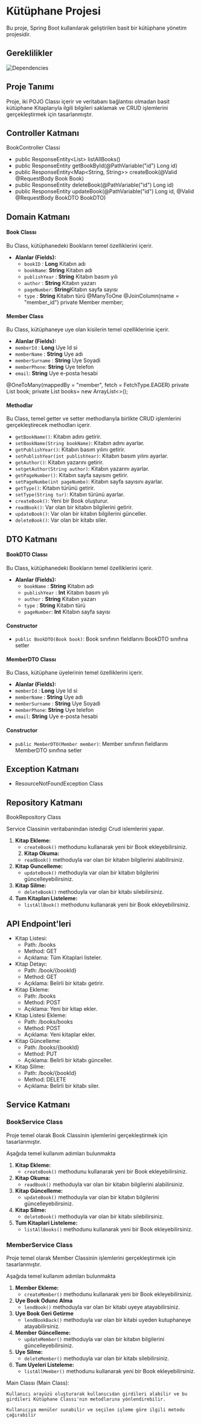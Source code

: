 # Kütüphane Projesi
Bu proje, Spring Boot kullanılarak geliştirilen basit bir kütüphane yönetim projesidir.

## Gereklilikler
![Dependencies](dependencies.png)

## Proje Tanımı

Proje, iki POJO Classı içerir ve veritabanı bağlantısı olmadan basit kütüphane Kitaplarıyla ilgili bilgileri saklamak ve CRUD işlemlerini gerçekleştirmek için tasarlanmıştır.

## Controller Katmanı

BookController Classi

- public ResponseEntity<List<Book>> listAllBooks()
- public ResponseEntity<Book> getBookById(@PathVariable("id") Long id)
- public ResponseEntity<Map<String, String>> createBook(@Valid @RequestBody Book Book)
- public ResponseEntity<String> deleteBook(@PathVariable("id") Long id)
- public ResponseEntity<String> updateBook(@PathVariable("id") Long id, @Valid @RequestBody BookDTO BookDTO)

## Domain Katmanı

#### Book Classı

Bu Class, kütüphanedeki Bookların temel özelliklerini içerir.

- **Alanlar (Fields):**
	- `bookID` : **Long** Kitabın adı
	- `bookName`: **String** Kitabın adı
	- `publishYear` : **String** Kitabın basım yılı
	- `author` : **String** Kitabın yazarı
	- `pageNumber`: **String**Kitabın sayfa sayısı
	- `type` : **String** Kitabın türü
@ManyToOne
@JoinColumn(name = "member_id")
private Member member;
  
#### Member Class

Bu Class, kütüphaneye uye olan kisilerin temel ozelliklerinie içerir.

- **Alanlar (Fields):**
- `memberId` : **Long** Uye Id si
- `memberName` : **String** Uye adı
- `memberSurname` : **String** Uye Soyadi
- `memberPhone`: **String** Uye telefon
- `email`: **String** Uye e-posta hesabi

@OneToMany(mappedBy = "member", fetch = FetchType.EAGER)
private List<Book> book;
private List<Book> books= new ArrayList<>();

#### Methodlar

Bu Class, temel getter ve setter methodlarıyla birlikte CRUD işlemlerini gerçekleştirecek methodları içerir.
- `getBookName()`: Kitabın adını getirir.
- `setBookName(String bookName)`: Kitabın adını ayarlar.
- `getPublishYear()`: Kitabın basım yılını getirir.
- `setPublishYear(int publishYear)`: Kitabın basım yılını ayarlar.
- `getAuthor()`: Kitabın yazarını getirir.
- `setgetAuthor(String author)`: Kitabın yazarını ayarlar.
- `getPageNumber()`: Kitabın sayfa sayısını getirir.
- `setPageNumbe(int pageNumbe)`: Kitabın sayfa sayısını ayarlar.
- `getType()`: Kitabın türünü getirir.
- `setType(String tur)`: Kitabın türünü ayarlar.
- `createBook()`: Yeni bir Book oluşturur.
- `readBook()`: Var olan bir kitabın bilgilerini getirir.
- `updateBook()`: Var olan bir kitabın bilgilerini günceller.
- `deleteBook()`: Var olan bir kitabı siler.

## DTO Katmanı
#### BookDTO Classı
Bu Class, kütüphanedeki Bookların temel özelliklerini içerir.

- **Alanlar (Fields):**
	- `bookName` : **String** Kitabın adı
	- `publishYear` : **Int** Kitabın basım yılı
	- `author` : **String** Kitabın yazarı
	- `type` : **String** Kitabın türü
	- `pageNumber`: **Int** Kitabın sayfa sayısı

#### Constructor

- `public BookDTO(Book book)`: Book sınıfının fieldlarını BookDTO sınıfına setler

#### MemberDTO Classı
Bu Class, kütüphane üyelerinin temel özelliklerini içerir.

- **Alanlar (Fields):**
- `memberId` : **Long** Uye Id si
- `memberName` : **String** Uye adı
- `memberSurname` : **String** Uye Soyadi
- `memberPhone`: **String** Uye telefon
- `email`: **String** Uye e-posta hesabi

#### Constructor

- `public MemberDTO(Member member)`: Member sınıfının fieldlarını MemberDTO sınıfına setler
	
## Exception Katmanı
* ResourceNotFoundException Class

## Repository Katmanı
BookRepository Class

Service Classinin veritabanindan istedigi Crud islemlerini yapar.

1. **Kitap Ekleme:**
	- `createBook()` methodunu kullanarak yeni bir Book ekleyebilirsiniz.
	2. **Kitap Okuma:**
	- `readBook()` methoduyla var olan bir kitabın bilgilerini alabilirsiniz.
3. **Kitap Guncelleme:**
	- `updateBook()` methoduyla var olan bir kitabın bilgilerini güncelleyebilirsiniz.
4. **Kitap Silme:**
	- `deleteBook()` methoduyla var olan bir kitabı silebilirsiniz.
5. **Tum Kitapları Listeleme:**
	- `listAllBook()` methodunu kullanarak yeni bir Book ekleyebilirsiniz.

## API Endpoint'leri

- Kitap Listesi:
	- Path: /books
	- Method: GET
	- Açıklama: Tüm Kitaplari listeler.
- Kitap Detayı:
	- Path: /book/{bookId}
	- Method: GET
	- Açıklama: Belirli bir kitabı getirir.
- Kitap Ekleme:
	- Path: /books
	- Method: POST
	- Açıklama: Yeni bir kitap ekler.
- Kitap Listesi Ekleme:
	- Path: /books/books
	- Method: POST
	- Açıklama: Yeni kitaplar ekler.
- Kitap Güncelleme:
	- Path: /books/{bookId}
	- Method: PUT
	- Açıklama: Belirli bir kitabı günceller.
- Kitap Silme:
	- Path: /book/{bookId}
	- Method: DELETE
	- Açıklama: Belirli bir kitabı siler.
  
## Service Katmanı
### BookService Class

Proje temel olarak Book Classinin işlemlerini gerçekleştirmek için tasarlanmıştır.

Aşağıda temel kullanım adımları bulunmakta
1. **Kitap Ekleme:**
	- `createBook()` methodunu kullanarak yeni bir Book ekleyebilirsiniz.
2. **Kitap Okuma:**
	- `readBook()` methoduyla var olan bir kitabın bilgilerini alabilirsiniz.
3. **Kitap Güncelleme:**
	- `updateBook()` methoduyla var olan bir kitabın bilgilerini güncelleyebilirsiniz.
4. **Kitap Silme:**
	- `deleteBook()` methoduyla var olan bir kitabı silebilirsiniz.
5. **Tum Kitaplari Listeleme:**
	- `listAllBooks()` methodunu kullanarak yeni bir Book ekleyebilirsiniz.



### MemberService Class

Proje temel olarak Member Classinin işlemlerini gerçekleştirmek için tasarlanmıştır.

Aşağıda temel kullanım adımları bulunmakta

1. **Member Ekleme:**
	- `createMember()` methodunu kullanarak yeni bir Book ekleyebilirsiniz.
2. **Uye Book Odunc Alma**
	- `lendBook()` methoduyla var olan bir kitabi uyeye atayabilirsiniz.
3. **Uye Book Geri Getirme**
	- `lendBookBack()` methoduyla var olan bir kitabi uyeden kutuphaneye atayabilirsiniz.
4. **Member Güncelleme:**
	- `updateMember()` methoduyla var olan bir kitabın bilgilerini güncelleyebilirsiniz.
5. **Uye Silme:**
	- `deleteMember()` methoduyla var olan bir kitabı silebilirsiniz.
6. **Tum Uyeleri Listeleme:**
	- `listAllMember()` methodunu kullanarak yeni bir Book ekleyebilirsiniz.

Main Classı (Main Class):

	Kullanıcı arayüzü oluşturarak kullanıcıdan girdileri alabilir ve bu girdileri Kütüphane Classı'nın metodlarına yönlendirebilir.

	Kullanıcıya menüler sunabilir ve seçilen işleme göre ilgili metodu çağırabilir